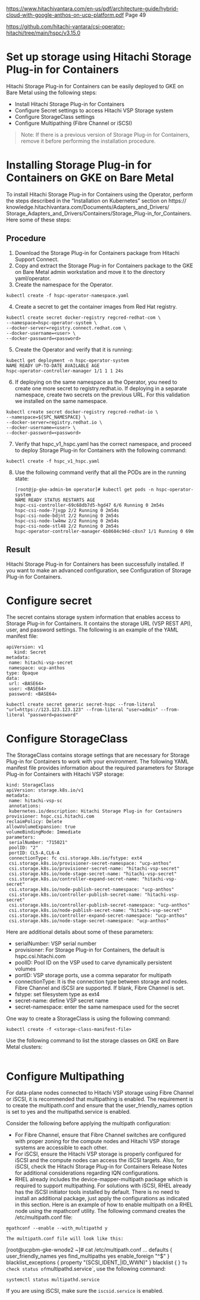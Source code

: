 https://www.hitachivantara.com/en-us/pdf/architecture-guide/hybrid-cloud-with-google-anthos-on-ucp-platform.pdf
Page 49

https://github.com/hitachi-vantara/csi-operator-hitachi/tree/main/hspc/v3.15.0

# Set up storage using Hitachi Storage Plug-in for Containers

Hitachi Storage Plug-in for Containers can be easily deployed to GKE on Bare Metal using
the following steps:
* Install Hitachi Storage Plug-in for Containers
* Configure Secret settings to access Hitachi VSP Storage system
* Configure StorageClass settings
* Configure Multipathing (Fibre Channel or iSCSI)
> Note: If there is a previous version of Storage Plug-in for Containers, remove it before performing the installation procedure.
# Installing Storage Plug-in for Containers on GKE on Bare Metal

To install Hitachi Storage Plug-in for Containers using the Operator, perform the steps
described in the “Installation on Kubernetes” section on https://
knowledge.hitachivantara.com/Documents/Adapters_and_Drivers/
Storage_Adapters_and_Drivers/Containers/Storage_Plug-in_for_Containers. Here some of
these steps:
## Procedure
1. Download the Storage Plug-in for Containers package from Hitachi Support Connect.
2. Copy and extract the Storage Plug-in for Containers package to the GKE on Bare Metal
admin workstation and move it to the directory yaml/operator.
3. Create the namespace for the Operator.
  ```
  kubectl create -f hspc-operator-namespace.yaml
  ```
4. Create a secret to get the container images from Red Hat registry.
  ```
  kubectl create secret docker-registry regcred-redhat-com \
  --namespace=hspc-operator-system \
  --docker-server=registry.connect.redhat.com \
  --docker-username=<user> \
  --docker-password=<password>
  ```
5. Create the Operator and verify that it is running:
  ```
  kubectl get deployment -n hspc-operator-system
  NAME READY UP-TO-DATE AVAILABLE AGE
  hspc-operator-controller-manager 1/1 1 1 24s
  ```
6. If deploying on the same namespace as the Operator, you need to create one more secret to registry.redhat.io. If deploying in a separate namespace, create two secrets on the previous URL. For this validation we installed on the same namespace.
  ```
  kubectl create secret docker-registry regcred-redhat-io \
  --namespace=${SPC_NAMESPACE} \
  --docker-server=registry.redhat.io \
  --docker-username=<user> \
  --docker-password=<password>
  ```
7. Verify that hspc_v1_hspc.yaml has the correct namespace, and proceed to deploy Storage Plug-in for Containers with the following command:
  ```
  kubectl create -f hspc_v1_hspc.yaml
  ```
8. Use the following command verify that all the PODs are in the running state:
   ```
   [root@jp-gke-admin-bm operator]# kubectl get pods -n hspc-operator-system
   NAME READY STATUS RESTARTS AGE
   hspc-csi-controller-69c68db7d5-hgd47 6/6 Running 0 2m54s
   hspc-csi-node-7jxgp 2/2 Running 0 2m54s
   hspc-csi-node-bdjnt 2/2 Running 0 2m54s
   hspc-csi-node-lw4mw 2/2 Running 0 2m54s
   hspc-csi-node-stl48 2/2 Running 0 2m54s
   hspc-operator-controller-manager-6b8684c94d-c8sn7 1/1 Running 0 69m
   ```
## Result
 Hitachi Storage Plug-in for Containers has been successfully installed. If you want to make an advanced configuration, see Configuration of Storage Plug-in for Containers.

# Configure secret

The secret contains storage system information that enables access to Storage Plug-in for Containers. It contains the storage URL (VSP REST API), user, and password settings. The following is an example of the YAML manifest file:
```
apiVersion: v1
   kind: Secret
metadata:
 name: hitachi-vsp-secret
 namespace: ucp-anthos
type: Opaque
data:
 url: <BASE64>
 user: <BASE64>
 password: <BASE64>
```

```
kubectl create secret generic secret-hspc --from-literal "url=https://123.123.123.123" --from-literal "user=admin" --from-literal "password=password"
```


# Configure StorageClass
The StorageClass contains storage settings that are necessary for Storage Plug-in for
Containers to work with your environment. The following YAML manifest file provides
information about the required parameters for Storage Plug-in for Containers with Hitachi
VSP storage:
```
kind: StorageClass
apiVersion: storage.k8s.io/v1
metadata:
 name: hitachi-vsp-sc
 annotations:
 kubernetes.io/description: Hitachi Storage Plug-in for Containers
provisioner: hspc.csi.hitachi.com
reclaimPolicy: Delete
allowVolumeExpansion: true
volumeBindingMode: Immediate
parameters:
 serialNumber: "715021"
 poolID: "2"
 portID: CL5-A,CL6-A
 connectionType: fc csi.storage.k8s.io/fstype: ext4
 csi.storage.k8s.io/provisioner-secret-namespace: "ucp-anthos"
 csi.storage.k8s.io/provisioner-secret-name: "hitachi-vsp-secret"
 csi.storage.k8s.io/node-stage-secret-name: "hitachi-vsp-secret"
 csi.storage.k8s.io/controller-expand-secret-name: "hitachi-vsp-secret"
 csi.storage.k8s.io/node-publish-secret-namespace: "ucp-anthos"
 csi.storage.k8s.io/controller-publish-secret-name: "hitachi-vsp-secret"
 csi.storage.k8s.io/controller-publish-secret-namespace: "ucp-anthos"
 csi.storage.k8s.io/node-publish-secret-name: "hitachi-vsp-secret"
 csi.storage.k8s.io/controller-expand-secret-namespace: "ucp-anthos"
 csi.storage.k8s.io/node-stage-secret-namespace: "ucp-anthos"
```
Here are additional details about some of these parameters:
* serialNumber: VSP serial number
* provisioner: For Storage Plug-in for Containers, the default is hspc.csi.hitachi.com
* poolID: Pool ID on the VSP used to carve dynamically persistent volumes
* portID: VSP storage ports, use a comma separator for multipath
* connectionType: It is the connection type between storage and nodes. Fibre Channel and iSCSI are supported. If blank, Fibre Channel is set.
* fstype: set filesystem type as ext4
* secret-name: define VSP secret name
* secret-namespace: enter the same namespace used for the secret

One way to create a StorageClass is using the following command:
```
kubectl create -f <storage-class-manifest-file>
```
Use the following command to list the storage classes on GKE on Bare Metal clusters:
```

```

# Configure Multipathing

For data-plane nodes connected to Hitachi VSP storage using Fibre Channel or iSCSI, it is recommended that multipathing is enabled. The requirement is to create the multipath.conf and ensure that the user_friendly_names option is set to yes and the multipathd.service is enabled.

Consider the following before applying the multipath configuration:
* For Fibre Channel, ensure that Fibre Channel switches are configured with proper zoning for the compute nodes and Hitachi VSP storage systems are accessible to each other.
* For iSCSI, ensure the Hitachi VSP storage is properly configured for iSCSI and the compute nodes can access the iSCSI targets. Also, for iSCSI, check the Hitachi Storage Plug-in for Containers Release Notes for additional considerations regarding IQN configurations. 
* RHEL already includes the device-mapper-multipath package which is required to support multipathing. For solutions with iSCSI, RHEL already has the iSCSI initiator tools installed by default. There is no need to install an additional package, just apply the configurations as indicated in this section. 
Here is an example of how to enable multipath on a RHEL node using the mpathconf utility. The following command creates the /etc/multipath.conf file:
```
mpathconf --enable --with_multipathd y
``
The multipath.conf file will look like this:
```
[root@ucpbm-gke-wnode2 ~]# cat /etc/multipath.conf
...
defaults {
 user_friendly_names yes
 find_multipaths yes
 enable_foreign "^$"
}
blacklist_exceptions {
 property "(SCSI_IDENT_|ID_WWN)"
}
blacklist {
}
`
To check status of `multipathd.service`, use the following command:
```
systemctl status multipathd.service
```
If you are using iSCSI, make sure the `iscsid.service` is enabled.

